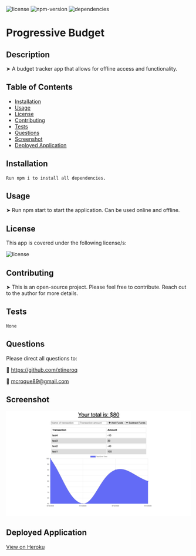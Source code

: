 
![license](https://img.shields.io/badge/license-ISC-brightgreen)
![npm-version](https://img.shields.io/npm/v/npm?color=orange)
![dependencies](https://img.shields.io/david/xtineroq/cr-hw17-fitness-tracker?color=blue)

# Progressive Budget

## Description
➤ A budget tracker app that allows for offline access and functionality.

## Table of Contents
* [Installation](#installation)
* [Usage](#usage)
* [License](#license)
* [Contributing](#contributing)
* [Tests](#tests)
* [Questions](#questions)
* [Screenshot](#screenshot)
* [Deployed Application](#deployed-application)

## Installation
```
Run npm i to install all dependencies.
```

## Usage
➤ Run npm start to start the application. Can be used online and offline.

## License
This app is covered under the following license/s:

![license](https://img.shields.io/badge/license-ISC-brightgreen)

## Contributing
➤ This is an open-source project. Please feel free to contribute. Reach out to the author for more details.

## Tests
```
None
```

## Questions
Please direct all questions to:

👤 https://github.com/xtineroq

📧 mcroque89@gmail.com

## Screenshot
![main-page](./public/image/main-page.png)

## Deployed Application
[View on Heroku](https://fathomless-wave-20108.herokuapp.com/)